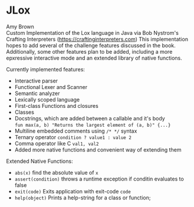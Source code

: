 # JLox
Amy Brown  
Custom Implementation of the Lox language in Java via Bob Nystrom's Crafting Interpreters (https://craftinginterpreters.com)
This implementation hopes to add several of the challenge features discussed in the book. Additionally, some other features plan to be added, including a more epxressive interactive mode and an extended library of native functions.

Currently implemented features:
 * Interactive parser
 * Functional Lexer and Scanner
 * Semantic analyzer
 * Lexically scoped language
 * First-class Functions and closures
 * Classes
 * Docstrings, which are added between a callable and it's body  
     `fun max(a, b) "Returns the largest element of (a, b)" {...}`
 * Multiline embedded comments using `/* */` syntax
 * Ternary operator `condition ? value1 : value 2`
 * Comma operator like C `val1, val2`
 * Added more native functions and convenient way of extending them

Extended Native Functions:
 * `abs(x)` find the absolute value of `x`
 * `assert(condition)` throws a runtime exception if conditin evaluates to false
 * `exit(code)` Exits application with exit-code `code`
 * `help(object)` Prints a help-string for a class or function;
